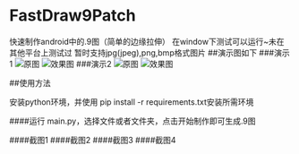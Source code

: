 # FastDraw9Patch
快速制作android中的.9图（简单的边缘拉伸）
在window下测试可以运行~未在其他平台上测试过
暂时支持jpg(jpeg),png,bmp格式图片
##演示图如下
###演示1
![原图](http://u.candou.com/2014/0919/1411093303241.jpg)       ![效果图](http://u.candou.com/2014/0919/1411093303241.jpg)
###演示2
![原图](http://u.candou.com/2014/0919/1411093303241.jpg)       ![效果图](http://u.candou.com/2014/0919/1411093303241.jpg)

##使用方法

安装python环境，并使用 pip install -r requirements.txt安装所需环境

####运行 main.py，选择文件或者文件夹，点击开始制作即可生成.9图

####截图1
####截图2
####截图3
####截图4